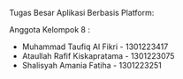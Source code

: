 Tugas Besar Aplikasi Berbasis Platform:

Anggota Kelompok 8 :
- Muhammad Taufiq Al Fikri - 1301223417
- Ataullah Rafif Kiskapratama - 1301223075
- Shalisyah Amania Fatiha - 1301223251
